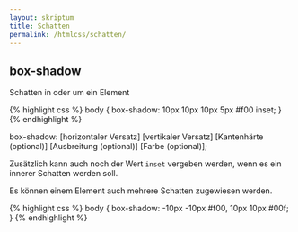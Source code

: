 ```yaml
---
layout: skriptum
title: Schatten
permalink: /htmlcss/schatten/
---
```


## box-shadow

Schatten in oder um ein Element

{% highlight css %}
body {
  box-shadow: 10px 10px 10px 5px #f00 inset;
}
{% endhighlight %}

box-shadow: [horizontaler Versatz] [vertikaler Versatz] [Kantenhärte (optional)] [Ausbreitung (optional)] [Farbe (optional)];

Zusätzlich kann auch noch der Wert `inset` vergeben werden, wenn es ein innerer Schatten werden soll.

Es können einem Element auch mehrere Schatten zugewiesen werden.

{% highlight css %}
body {
  box-shadow: -10px -10px #f00, 10px 10px #00f;
}
{% endhighlight %}